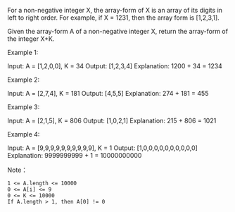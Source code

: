 For a non-negative integer X, the array-form of X is an array of its digits in left to right order.  For example, if X = 1231, then the array form is [1,2,3,1].

Given the array-form A of a non-negative integer X, return the array-form of the integer X+K.

Example 1:

Input: A = [1,2,0,0], K = 34
Output: [1,2,3,4]
Explanation: 1200 + 34 = 1234

Example 2:

Input: A = [2,7,4], K = 181
Output: [4,5,5]
Explanation: 274 + 181 = 455

Example 3:

Input: A = [2,1,5], K = 806
Output: [1,0,2,1]
Explanation: 215 + 806 = 1021

Example 4:

Input: A = [9,9,9,9,9,9,9,9,9,9], K = 1
Output: [1,0,0,0,0,0,0,0,0,0,0]
Explanation: 9999999999 + 1 = 10000000000

Note：

    1 <= A.length <= 10000
    0 <= A[i] <= 9
    0 <= K <= 10000
    If A.length > 1, then A[0] != 0
